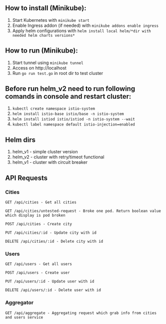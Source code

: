 ## How to install (Minikube):
1) Start Kubernetes with `minikube start`
2) Enable Ingress addon (if needed) with `minikube addons enable ingress`
5) Apply helm configurations with `helm install local helm/*dir with needed helm charts versions*`

## How to run (Minikube):
1) Start tunnel using `minikube tunnel`
2) Access on http://localhost
3) Run `go run test.go` in root dir to test cluster

## Before run helm_v2 need to run following comands in console and restart cluster:
1) `kubectl create namespace istio-system`
2) `helm install istio-base istio/base -n istio-system`
3) `helm install istiod istio/istiod -n istio-system --wait`
4) `kubectl label namespace default istio-injection=enabled`

## Helm dirs
1) helm_v1 - simple cluster version
1) helm_v2 - cluster with retry/timeot functional
1) helm_v1 - cluster with circuit breaker

## API Requests

### Cities
`GET /api/cities - Get all cities`

`GET /api/cities/untested-request - Broke one pod. Return boolean value which display is pod broken`

`POST /api/cities - Create city`

`PUT /api/cities/:id - Update city with id`

`DELETE /api/cities/:id - Delete city with id`

### Users
`GET /api/users - Get all users`

`POST /api/users - Create user`

`PUT /api/users/:id - Update user with id`

`DELETE /api/users/:id - Delete user with id`


### Aggregator
`GET /api/aggregate - Aggregating request which grab info from cities and users service`

